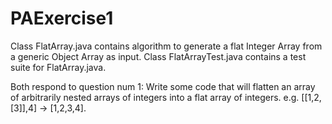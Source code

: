 # PAExercise1
Class FlatArray.java contains algorithm to generate a flat Integer Array from a generic Object Array as input.
Class FlatArrayTest.java contains a test suite for FlatArray.java.

Both respond to question num 1:
Write some code that will flatten an array of arbitrarily nested arrays of integers into a flat array of integers. e.g. [[1,2,[3]],4] -> [1,2,3,4].
